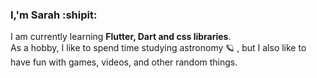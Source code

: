 ### I,'m Sarah :shipit:
I am currently learning **Flutter, Dart and css libraries**.   
As a hobby, I like to spend time studying astronomy :ringed_planet: , but I also like to have fun with games, videos, and other random things. 
